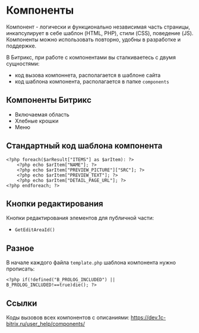 # Компоненты
Компонент - логически и функционально независимая часть страницы, инкапсулирует в себе шаблон (HTML, PHP), стили (CSS), поведение (JS). Компоненты можно использовать повторно, удобны в разработке и поддержке.

В Битрикс, при работе с компонентами вы сталкиваетесь с двумя сущностями:
- код вызова компоннета, располагается в шаблоне сайта
- код шаблона компонента, располагается в папке `components`

## Компоненты Битрикс
- Включаемая область
- Хлебные крошки
- Меню

## Стандартный код шаблона компонента

    <?php foreach($arResult["ITEMS"] as $arItem): ?>
        <?php echo $arItem["NAME"]; ?>
        <?php echo $arItem["PREVIEW_PICTURE"]["SRC"]; ?>
        <?php echo $arItem["PREVIEW_TEXT"]; ?>
        <?php echo $arItem["DETAIL_PAGE_URL"]; ?>
    <?php endforeach; ?>

## Кнопки редактирования
Кнопки редактирования элементов для публичной части:
- `GetEditAreaId()`

## Разное
В начале каждого файла `template.php` шаблона компонента нужно прописать:
    
    <?php if(!defined("B_PROLOG_INCLUDED") || B_PROLOG_INCLUDED!==true)die(); ?>

## Ссылки
Коды вызовов всех компонентов с описаниями: https://dev.1c-bitrix.ru/user_help/components/
